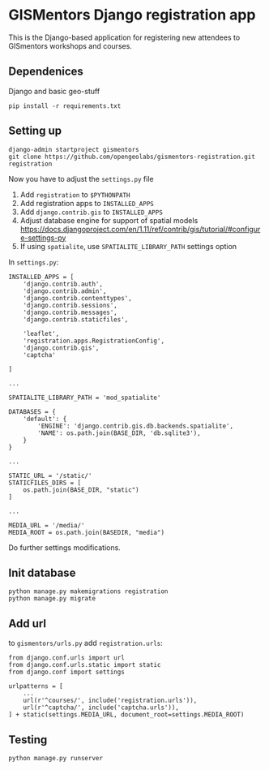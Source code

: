 # GISMentors Django registration app

This is the Django-based application for registering new attendees to GISmentors
workshops and courses.

## Dependenices

Django and basic geo-stuff

```
pip install -r requirements.txt
```

## Setting up

```
django-admin startproject gismentors
git clone https://github.com/opengeolabs/gismentors-registration.git registration
```

Now you have to adjust the `settings.py` file

1. Add `registration` to `$PYTHONPATH`
2. Add registration apps to `INSTALLED_APPS`
3. Add `django.contrib.gis` to `INSTALLED_APPS`
4. Adjust database engine for support of spatial models https://docs.djangoproject.com/en/1.11/ref/contrib/gis/tutorial/#configure-settings-py
5. If using `spatialite`, use `SPATIALITE_LIBRARY_PATH` settings option

In `settings.py`:

```
INSTALLED_APPS = [
    'django.contrib.auth',
    'django.contrib.admin',
    'django.contrib.contenttypes',
    'django.contrib.sessions',
    'django.contrib.messages',
    'django.contrib.staticfiles',

    'leaflet',
    'registration.apps.RegistrationConfig',
    'django.contrib.gis',
    'captcha'

]

...

SPATIALITE_LIBRARY_PATH = 'mod_spatialite'

DATABASES = {
    'default': {
        'ENGINE': 'django.contrib.gis.db.backends.spatialite',
        'NAME': os.path.join(BASE_DIR, 'db.sqlite3'),
    }
}

...

STATIC_URL = '/static/'
STATICFILES_DIRS = [
    os.path.join(BASE_DIR, "static")
]

...

MEDIA_URL = '/media/'
MEDIA_ROOT = os.path.join(BASEDIR, "media")

```


Do further settings modifications.

## Init database

```
python manage.py makemigrations registration
python manage.py migrate
```

## Add url

to `gismentors/urls.py` add `registration.urls`:

```
from django.conf.urls import url
from django.conf.urls.static import static
from django.conf import settings

urlpatterns = [
    ...
    url(r'^courses/', include('registration.urls')),
    url(r'^captcha/', include('captcha.urls')),
] + static(settings.MEDIA_URL, document_root=settings.MEDIA_ROOT)
```

## Testing

```
python manage.py runserver
```
